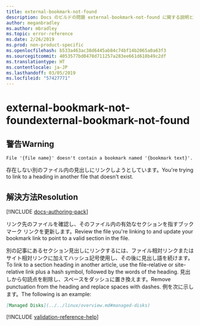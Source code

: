 ```yaml
---
title: external-bookmark-not-found
description: Docs のビルドの問題 external-bookmark-not-found に関する説明と解決方法
author: meganbradley
ms.author: mbradley
ms.topic: error-reference
ms.date: 2/26/2019
ms.prod: non-product-specific
ms.openlocfilehash: b533a463ac38d6445ab84c74bf14b2065a0a63f3
ms.sourcegitcommit: 4053577bd0478d711257a283ee661d618b49c2df
ms.translationtype: HT
ms.contentlocale: ja-JP
ms.lasthandoff: 03/05/2019
ms.locfileid: "57427771"
---
```

# <a name="external-bookmark-not-found"></a><span data-ttu-id="449a6-103">external-bookmark-not-found</span><span class="sxs-lookup"><span data-stu-id="449a6-103">external-bookmark-not-found</span></span>

## <a name="warning"></a><span data-ttu-id="449a6-104">警告</span><span class="sxs-lookup"><span data-stu-id="449a6-104">Warning</span></span>

`File '{file name}' doesn't contain a bookmark named '{bookmark text}'.`

<span data-ttu-id="449a6-105">存在しない別のファイル内の見出しにリンクしようとしています。</span><span class="sxs-lookup"><span data-stu-id="449a6-105">You're trying to link to a heading in another file that doesn't exist.</span></span>

## <a name="resolution"></a><span data-ttu-id="449a6-106">解決方法</span><span class="sxs-lookup"><span data-stu-id="449a6-106">Resolution</span></span>

[!INCLUDE [docs-authoring-pack](includes/docs-authoring-pack.md)]

<span data-ttu-id="449a6-107">リンク先のファイルを確認し、そのファイル内の有効なセクションを指すブックマーク リンクを更新します。</span><span class="sxs-lookup"><span data-stu-id="449a6-107">Review the file you're linking to and update your bookmark link to point to a valid section in the file.</span></span>

<span data-ttu-id="449a6-108">別の記事にあるセクション見出しにリンクするには、ファイル相対リンクまたはサイト相対リンクに加えてハッシュ記号使用し、その後に見出し語を続けます。</span><span class="sxs-lookup"><span data-stu-id="449a6-108">To link to a section heading in another article, use the file-relative or site-relative link plus a hash symbol, followed by the words of the heading.</span></span> <span data-ttu-id="449a6-109">見出しから句読点を削除し、スペースをダッシュに置き換えます。</span><span class="sxs-lookup"><span data-stu-id="449a6-109">Remove punctuation from the heading and replace spaces with dashes.</span></span> <span data-ttu-id="449a6-110">例を次に示します。</span><span class="sxs-lookup"><span data-stu-id="449a6-110">The following is an example:</span></span>

```markdown
[Managed Disks](../../linux/overview.md#managed-disks)
```

<!--make sure to add this file to your includes folder and verify the path-->
[!INCLUDE [validation-reference-help](includes/validation-reference-help.md)]

